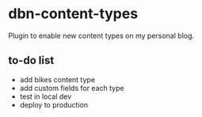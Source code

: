 # dbn-content-types
Plugin to enable new content types on my personal blog.

## to-do list
* add bikes content type
* add custom fields for each type
* test in local dev
* deploy to production
